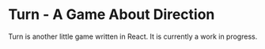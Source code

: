 # Turn - A Game About Direction

Turn is another little game written in React. It is currently a work in progress.